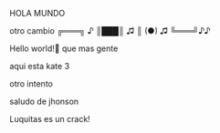 HOLA MUNDO


otro cambio
╔═══╗ ♪
║███║ ♫
║ (●) ♫
╚═══╝♪♪

Hello world!🖤
que mas gente

aqui esta kate 3

otro intento

saludo de jhonson

Luquitas es un crack!